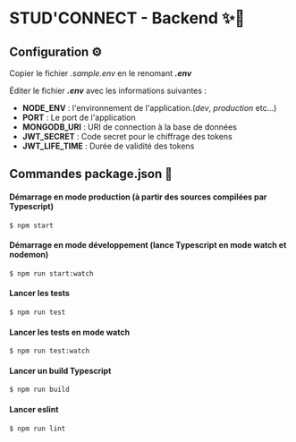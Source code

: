# STUD'CONNECT - Backend ✨🔌

## Configuration ⚙️

Copier le fichier _.sample.env_ en le renomant **_.env_**

Éditer le fichier **_.env_** avec les informations suivantes :

* **NODE_ENV** : l'environnement de l'application.(_dev_, _production_ etc...)
* **PORT** : Le port de l'application 
* **MONGODB_URI** : URI de connection à la base de données 
* **JWT_SECRET** : Code secret pour le chiffrage des tokens
* **JWT_LIFE_TIME** : Durée de validité des tokens

## Commandes package.json 📜

#### Démarrage en mode production (à partir des sources compilées par Typescript)
```
$ npm start
```

#### Démarrage en mode développement (lance Typescript en mode watch et nodemon)
```
$ npm run start:watch
```

#### Lancer les tests
```
$ npm run test
```

#### Lancer les tests en mode watch
```
$ npm run test:watch
```

#### Lancer un build Typescript
```
$ npm run build
```
#### Lancer eslint
```
$ npm run lint
```
